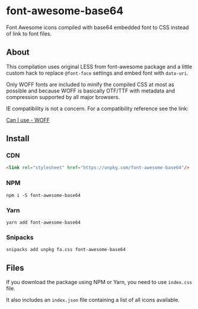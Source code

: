 # font-awesome-base64

Font Awesome icons compiled with base64 embedded font to CSS instead of link to font files.

## About

This compilation uses original LESS from font-awesome package and a little custom hack to replace `@font-face` settings and embed font with `data-uri`.

Only WOFF fonts are included to minify the compiled CSS at most as possible and because WOFF is basically OTF/TTF with metadata and compression supported by all major browsers.

IE compatibility is not a concern. For a compatibility reference see the link:

[Can I use - WOFF](http://caniuse.com/#search=woff)

## Install

### CDN

```html
<link rel="stylesheet" href="https://unpkg.com/font-awesome-base64"/>
```

### NPM

`npm i -S font-awesome-base64`

### Yarn

`yarn add font-awesome-base64`

### Snipacks

`snipacks add unpkg fa.css font-awesome-base64`

## Files

If you download the package using NPM or Yarn, you need to use `index.css` file.

It also includes an `index.json` file containing a list of all icons available.
